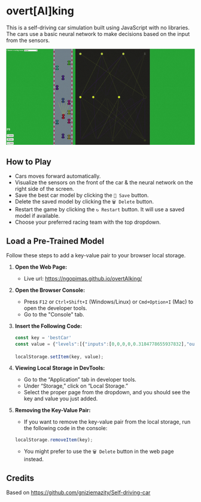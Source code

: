 # overt[AI]king

This is a self-driving car simulation built using JavaScript with no libraries. The cars use a basic neural network to make decisions based on the input from the sensors.

![overt[AI]king](https://github.com/ngopimas/overtAIking/blob/master/overtaiking.gif?raw=true)

## How to Play

- Cars moves forward automatically.
- Visualize the sensors on the front of the car & the neural network on the right side of the screen.
- Save the best car model by clicking the `💾 Save` button.
- Delete the saved model by clicking the `🗑️ Delete` button.
- Restart the game by clicking the `↻ Restart` button. It will use a saved model if available.
- Choose your preferred racing team with the top dropdown.

## Load a Pre-Trained Model

Follow these steps to add a key-value pair to your browser local storage.

1. **Open the Web Page:**
   - Live url: https://ngopimas.github.io/overtAIking/

2. **Open the Browser Console:**
   - Press `F12` or `Ctrl+Shift+I` (Windows/Linux) or `Cmd+Option+I` (Mac) to open the developer tools.
   - Go to the "Console" tab.

3. **Insert the Following Code:**

    ```javascript
    const key = 'bestCar'
    const value = {"levels":[{"inputs":[0,0,0,0,0.3184778655937832],"outputs":[1,1,0,1,0,0],"biases":[-0.09101998863591773,-0.3134285761018806,0.048069572988299,-0.19392853902492707,0.04607013744129699,0.39785124466947297],"weights":[[-0.44181144035394876,-0.020587869434841387,0.22612812858936354,-0.011462274843862329,-0.2641818632911116,-0.32300239917929907],[0.16821881436230135,-0.36849103809514133,0.014328529632692932,0.36810851605819295,-0.1767936329005123,-0.28964616568508944],[-0.1063600297374241,-0.11552334109675848,0.14742291206920866,0.3198338818136533,-0.14997940155764317,0.20090692511785768],[0.034956753575206674,0.04305423986277622,0.1587108083835079,-0.24345969774019985,0.05684137287313741,-0.37289143479138837],[0.17181269594781534,0.20581706272256217,0.13892610409717415,0.21477776307612967,-0.2257936628739376,-0.29959391548260106]]},{"inputs":[1,1,0,1,0,0],"outputs":[1,1,1,0],"biases":[-0.2240824142943649,0.1527097727922228,-0.2806828607808831,0.1860438198483803],"weights":[[0.020780120577217412,0.4002989241449479,-0.4778884303356248,0.035301291270861526],[-0.03536496927310443,-0.34606169921413604,0.3395019415765539,-0.08844486030699936],[-0.08013196218969684,-0.19871411361970065,-0.26323226185899956,-0.0925649866106519],[0.01616942475577693,0.3078402616612731,-0.016830239235824856,0.13266843642946938],[0.00263524363156456,-0.08318406965751744,-0.011691287796070454,0.20567565568357654],[0.31438211220587164,0.04203468995046224,0.37898471239414955,0.02189503185439498]]}]};
    
    localStorage.setItem(key, value);
    ```

4. **Viewing Local Storage in DevTools:**
   - Go to the “Application” tab in developer tools.
   - Under “Storage,” click on “Local Storage.”
   - Select the proper page from the dropdown, and you should see the key and value you just added.

5. **Removing the Key-Value Pair:**
   - If you want to remove the key-value pair from the local storage, run the following code in the console:
    
    ```javascript
    localStorage.removeItem(key);
    ```
   - You might prefer to use the `🗑️ Delete` button in the web page instead.

## Credits

Based on https://github.com/gniziemazity/Self-driving-car
